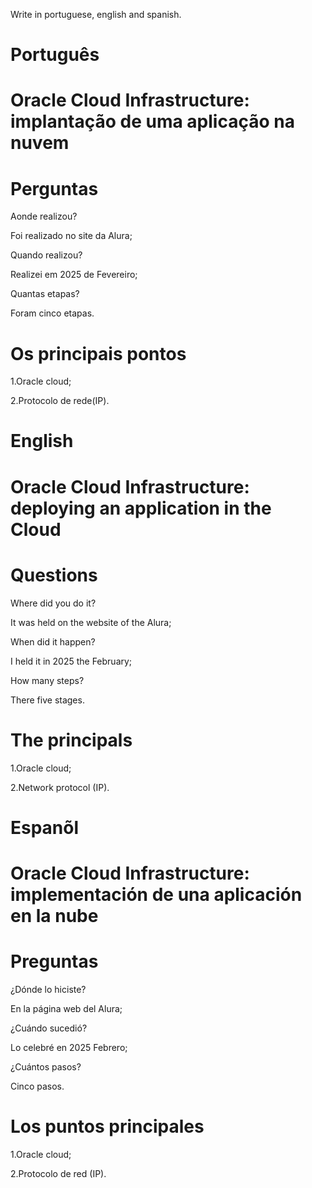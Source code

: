 Write in portuguese, english and spanish.

# Português 

# Oracle Cloud Infrastructure: implantação de uma aplicação na nuvem

# Perguntas

Aonde realizou?

Foi realizado no site da Alura;

Quando realizou? 

Realizei em 2025 de Fevereiro;

Quantas etapas?

Foram cinco etapas.

# Os principais pontos

1.Oracle cloud;

2.Protocolo de rede(IP).


# English


# Oracle Cloud Infrastructure: deploying an application in the Cloud

# Questions

Where did you do it?

It was held on the website of the Alura;

When did it happen?

I held it in 2025 the February;

How many steps?

There five stages.

# The principals

1.Oracle cloud;

2.Network protocol (IP).


# Espanõl

#  Oracle Cloud Infrastructure: implementación de una aplicación en la nube

# Preguntas

¿Dónde lo hiciste?

En la página web del Alura;

¿Cuándo sucedió?

Lo celebré en 2025 Febrero;

¿Cuántos pasos?

Cinco  pasos.

# Los puntos principales

1.Oracle cloud;

2.Protocolo de red (IP).
